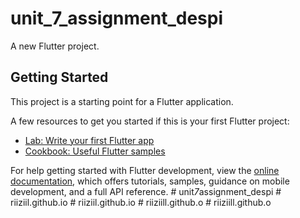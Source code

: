 # unit_7_assignment_despi

A new Flutter project.

## Getting Started

This project is a starting point for a Flutter application.

A few resources to get you started if this is your first Flutter project:

- [Lab: Write your first Flutter app](https://docs.flutter.dev/get-started/codelab)
- [Cookbook: Useful Flutter samples](https://docs.flutter.dev/cookbook)

For help getting started with Flutter development, view the
[online documentation](https://docs.flutter.dev/), which offers tutorials,
samples, guidance on mobile development, and a full API reference.
#   u n i t _ 7 _ a s s i g n m e n t _ d e s p i  
 #   r i i z i i l . g i t h u b . i o  
 #   r i i z i i l . g i t h u b . i o  
 #   r i i z i i l l . g i t h u b . o  
 #   r i i z i i l l . g i t h u b . o  
 